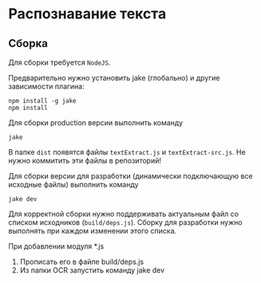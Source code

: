 Распознавание текста
================

Сборка
------

Для сборки требуется `NodeJS`.

Предварительно нужно установить jake (глобально) и другие зависимости плагина:
```
npm install -g jake
npm install
```

Для сборки production версии выполнить команду
```
jake
```

В папке `dist` появятся файлы `textExtract.js` и `textExtract-src.js`. Не нужно коммитить эти файлы в репозиторий!

Для сборки версии для разработки (динамически подключающую все исходные файлы) выполнить команду

```
jake dev
```

Для корректной сборки нужно поддерживать актуальным файл со списком исходников (`build/deps.js`). Сборку для разработки нужно выполнять при каждом изменении этого списка.

При добавлении модуля *.js
1. Прописать его в файле build/deps.js
2. Из папки OCR запустить команду jake dev